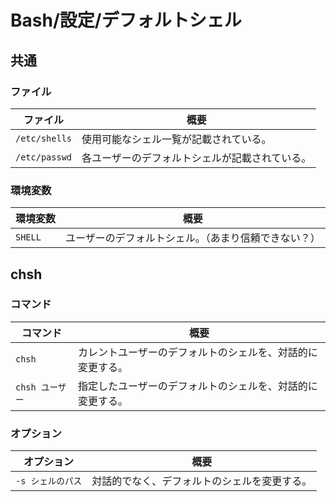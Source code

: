# Bash/設定/デフォルトシェル

## 共通

### ファイル

| ファイル      | 概要                                           |
| ------------- | ---------------------------------------------- |
| `/etc/shells` | 使用可能なシェル一覧が記載されている。         |
| `/etc/passwd` | 各ユーザーのデフォルトシェルが記載されている。 |

### 環境変数

| 環境変数 | 概要                                                 |
| -------- | ---------------------------------------------------- |
| `SHELL`  | ユーザーのデフォルトシェル。（あまり信頼できない？） |

## chsh

### コマンド

|コマンド|概要|
|---|---|
|`chsh`|カレントユーザーのデフォルトのシェルを、対話的に変更する。|
|`chsh ユーザー`|指定したユーザーのデフォルトのシェルを、対話的に変更する。|

### オプション

| オプション        | 概要                                         |
| ----------------- | -------------------------------------------- |
| `-s シェルのパス` | 対話的でなく、デフォルトのシェルを変更する。 |

